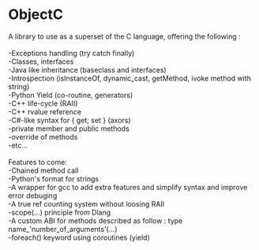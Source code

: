 # ObjectC
A library to use as a superset of the C language, offering the following :</br>
</br>
  -Exceptions handling (try catch finally)</br>
  -Classes, interfaces</br>
  -Java like inheritance (baseclass and interfaces)</br>
  -Introspection (isInstanceOf, dynamic_cast, getMethod, ivoke method with string)</br>
  -Python Yield (co-routine, generators)</br>
  -C++ life-cycle (RAII)</br>
  -C++ rvalue reference</br>
  -C#-like syntax for { get; set } (axors)</br>
  -private member and public methods</br>
  -override of methods</br>
  -etc...</br>
</br>
Features to come:</br>
  -Chained method call</br>
  -Python's format for strings</br>
  -A wrapper for gcc to add extra features and simplify syntax and improve error debuging</br>
  -A true ref counting system without loosing RAII</br>
  -scope(...) principle from Dlang</br>
  -A custom ABI for methods described as follow : type name_'number_of_arguments'(...)</br>
  -foreach() keyword using coroutines (yield)</br>
